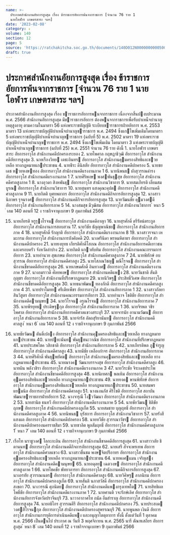 ```yaml
---
name: >-
  ประกาศสำนักงานอัยการสูงสุด เรื่อง ข้าราชการอัยการพ้นจากราชการ [จำนวน 76 ราย 1
  นายโอฬาร เกษตรสาระ ฯลฯ]
date: '2023-02-08'
category: ง
volume: 140
section: 12
page: 5
source: 'https://ratchakitcha.soc.go.th/documents/140D012N0000000000500.pdf'
draft: true
---
```


# ประกาศสำนักงานอัยการสูงสุด เรื่อง ข้าราชการอัยการพ้นจากราชการ [จำนวน 76 ราย 1 นายโอฬาร เกษตรสาระ ฯลฯ]

ประกาศสํานักงานอัยการสูงสุด เรื่อง ขาราชการอัยการพนจากราชการ เนื่องจากสิ้นปงบประมาณ พ.ศ. 2566 สํานักงานอัยการสูงสุด มีขาราชการอัยการ ต้องพนจากราชการเพื่อรับบําเหน็จบํานาญเหตุสูงอายุ ตามความในมาตรา 56 แห่งพระราชบัญญัติ ระเบียบขาราชการฝ่ายอัยการ พ.ศ. 2553 มาตรา 13 แห่งพระราชบัญญัติบําเหน็จบํานาญขาราชการ พ.ศ. 2494 ซึ่งแกไขเพิ่มเติมโดยมาตรา 5 แห่งพระราชบัญญัติบําเหน็จบํานาญขาราชการ (ฉบับที่ 5) พ.ศ. 2502 มาตรา 19 แห่งพระราชบัญญัติบําเหน็จบํานาญขาราชการ พ.ศ. 2494 ซึ่งแกไขเพิ่มเติม โดยมาตรา 3 แห่งพระราชบัญญัติบําเหน็จบํานาญขาราชการ (ฉบับที่ 25) พ.ศ. 2551 จํานวน 76 ราย ดังนี้ 1. นายโอฬาร เกษตรสาระ อัยการอาวุโส สํานักงานคดีปกครองระยอง 2. นายไพศาล กฤษฎาธิวุฒิ อัยการอาวุโส สํานักงานคดีอัยการสูงสุด 3. นายเรืองวิทย เตชะอินทร อัยการอาวุโส สํานักงานคุมครองสิทธิและชวยเหลือ ทางกฎหมายแกประชาชน 4. นายธีระ ดีนิสสัย อัยการอาวุโส สํานักงานคดีปกครอง 5. นายชยเดช หวยหงษทอง อัยการอาวุโส สํานักงานคดีแรงงานภาค 1 6. นายนิพนธ ผังสุวรรณดํารง อัยการอาวุโส สํานักงานคดีแรงงานภาค 1 7. นายศิริพงษ พงศพันธุสุข อัยการอาวุโส สํานักงานคดีศาลสูงภาค 1 8. นางอุวดา สิงหพันธุ อัยการอาวุโส สํานักงานวิชาการ 9. นายสมเกียรติ เลี่ยมสมบูรณ อัยการอาวุโส สํานักงานวิชาการ 10. นายสุนทร แสงคุณะคุปต อัยการอาวุโส สํานักงานคดีศาลสูงภาค 9 11. นายกิตติ บุศยพลากร อัยการอาวุโส สํานักงานคดีกิจการอัยการสูงสุด 12. นางสาวนิภาพร รุจนรงศ อัยการอาวุโส สํานักงานคดีกิจการอัยการสูงสุด 13. นายวัฒนชัย คุมวงศดี อัยการอาวุโส สํานักงานอัยการภาค 5 14. นางสมสุข มีวุฒิสม อัยการอาวุโส สํานักงานวิชาการ ้ หนา 5 ่ เลม 140 ตอนที่ 12 ง ราชกิจจานุเบกษา 9 กุมภาพันธ์ 2566

15. นายเกียรติ หรูรุงโรจน อัยการอาวุโส สํานักงานคดีอาญา 16. นายสุรศักดิ์ ตรีรัตน์ตระกูล อัยการอาวุโส สํานักงานการสอบสวน 17. นายวิชัย ธัญญพาณิชย อัยการอาวุโส สํานักงานอัยการภาค 4 18. นายสุรศักดิ์ รักญาติ อัยการอาวุโส สํานักงานคดีแรงงานภาค 8 19. นางสาวรจนา เหมะกรม อัยการอาวุโส สํานักงานการบังคับคดี 20. นางศรีนิดา พรหมหิตาธร อัยการอาวุโส สํานักงานคดีปกครอง 21. นายยงยุทธ เกียรติศักดิ์โสภณ อัยการอาวุโส สํานักงานอัยการคดีเยาวชนและครอบครัว จังหวัดลําปาง 22. นายกิตติ แกวทับทิม อัยการอาวุโส สํานักงานคณะกรรมการอัยการ 23. นายอํานวย สุขเกษม อัยการอาวุโส สํานักงานคดีศาลสูงภาค 7 24. นายพิทักษ์ อบสุวรรณ อัยการอาวุโส สํานักงานคดีศาลสูง 25. นายโสภณวิชญ มณีโรจน อัยการอาวุโส สํานักงานชี้ขาดคดีอัยการสูงสุด 26. นายเกษมศักดิ์ อินทวงศ อัยการอาวุโส สํานักงานคดีแรงงานภาค 9 27. นางอมราวดี ศัลยพงษ อัยการอาวุโส สํานักงานคดีแพง 28. นายวันชาติ สันติกุญชร อัยการอาวุโส สํานักงานที่ปรึกษากฎหมาย 29. นายนิวิษฐ ประสิทธิ์วิเศษ อัยการอาวุโส สํานักงานชี้ขาดคดีอัยการสูงสุด 30. นายธนาพัฒน ทองภักดี อัยการอาวุโส สํานักงานคดีศาลสูงภาค 4 31. นายปราโมทย ศรีเตียเพ็ชร อัยการอาวุโส สํานักงานอัยการภาค 1 32. นางสาวกัลยา สินวิสูตร อัยการอาวุโส สํานักงานคณะกรรมการอัยการ 33. นายอํานาจ โชติชัย อัยการอาวุโส สํานักงานคดีคามนุษย 34. นายวิโรจน อรุณโรจน อัยการอาวุโส สํานักงานอัยการภาค 7 35. นายพีรยุทธ ประดิษฐกุล อัยการอาวุโส สํานักงานอัยการภาค 1 36. นายจิรพล วชิรไพศาล อัยการอาวุโส สํานักงานอัยการคดีศาลแขวงสระบุรี 37. นายจารนัย อานามวัฒน อัยการอาวุโส สํานักงานอัยการภาค 5 38. นายจํารัส อัตถสุริยานันท อัยการอาวุโส สํานักงานคดีศาลสูง ้ หนา 6 ่ เลม 140 ตอนที่ 12 ง ราชกิจจานุเบกษา 9 กุมภาพันธ์ 2566

39. นายชัยวัฒน ตันติ์เปลง อัยการอาวุโส สํานักงานคุมครองสิทธิและชวยเหลือ ทางกฎหมายแกประชาชน 40. นายปยะนันท พันธุชนะวาณิช อัยการอาวุโส สํานักงานที่ปรึกษากฎหมาย 41. นายประสพโชค วสิกชาติ อัยการอาวุโส สํานักงานอัยการภาค 5 42. นายเกียรติพล ภูจํารูญ อัยการอาวุโส สํานักงานคดีศาลสูง 43. นายมีชัย เหลืองกําจร อัยการอาวุโส สํานักงานอัยการภาค 3 44. นายศิริศักดิ์ พันธุพยัคฆ อัยการอาวุโส สํานักงานคุมครองสิทธิและชวยเหลือ ทางกฎหมายแกประชาชน 45. นายณรงค วัฒนาบรรจงสุข อัยการอาวุโส สํานักงานคดีศาลสูง 46. นายผิน พลังวชิรา อัยการอาวุโส สํานักงานคดีแรงงานภาค 3 47. นายวีระชัย จิระเดชประไพ อัยการอาวุโส สํานักงานชี้ขาดคดีอัยการสูงสุด 48. นายนิเทศก พลเหิม อัยการอาวุโส สํานักงานคุมครองสิทธิและชวยเหลือ ทางกฎหมายแกประชาชน 49. นายยงค พานพิทักษ์ อัยการอาวุโส สํานักงานคุมครองสิทธิและชวยเหลือ ทางกฎหมายแกประชาชน 50. นายสมพร แยมนิล อัยการอาวุโส สํานักงานคดีศาลสูง 51. นางนงนภัส ศิริโชติ อัยการอาวุโส สถาบันพัฒนาขาราชการฝ่ายอัยการ 52. นางจารุณี โงววัฒนา อัยการอาวุโส สํานักงานคดีแรงงานภาค 2 53. นายสานิต ธนทวี อัยการอาวุโส สํานักงานคดีแรงงานภาค 5 54. นายชัยวัฒน ธิติชัยฤกษ อัยการอาวุโส สํานักงานคดีปกครองภูเก็ต 55. นายสมชาย บุญฤทธิ์ อัยการอาวุโส สํานักงานคดีศาลสูงภาค 4 56. นายนิพนธ บุรัสการ อัยการอาวุโส สํานักงานวิชาการ 57. นายรังสี แสงผล อัยการอาวุโส สํานักงานคดีปกครอง 58. นายทวีชัย สุวรรณาวัชร อัยการอาวุโส สํานักงานคดีปกครองนครราชสีมา 59. นายชวลิต พูลสัมฤทธิ์ อัยการอาวุโส สํานักงานคดีศาลสูงภาค 1 ้ หนา 7 ่ เลม 140 ตอนที่ 12 ง ราชกิจจานุเบกษา 9 กุมภาพันธ์ 2566

60. เรือโท นราชูวงศ โลกะกะลิน อัยการอาวุโส สํานักงานชี้ขาดคดีอัยการสูงสุด 61. นางสาววลัย ชิตานนท อัยการอาวุโส สํานักงานคดีกิจการอัยการสูงสุด 62. นายเสรี สัจจะพรเทพ อัยการอาวุโส สํานักงานคดีศาลแขวง 63. นางสาวชื่นชม พงษจิตปรีอาทร อัยการอาวุโส สํานักงานคุมครองสิทธิและชวยเหลือ ทางกฎหมายแกประชาชน 64. นายพงศแมน เจริญสง อัยการอาวุโส สํานักงานคดีคามนุษย 65. นายอดุลย เฉตวงษ อัยการอาวุโส สํานักงานคดีศาลสูงภาค 1 66. นายโชคชัย พัทยาอารยา อัยการอาวุโส สํานักงานคดีกิจการอัยการสูงสุด 67. นางอรทัย สุวรรณเนตร อัยการอาวุโส สํานักงานคดีศาลสูง 68. นายวิศิษฐ ลาภนิยม อัยการอาวุโส สํานักงานคดีปกครองภูเก็ต 69. นายสันติ นภาสวัสดิ์ อัยการอาวุโส สํานักงานคดีปกครองสงขลา 70. นางวรรณี ศุภนิตย อัยการอาวุโส สํานักงานคดีแพงกรุงเทพใต 71. นายสิทธิผล โพธิ์ชัย อัยการอาวุโส สํานักงานคดีแรงงานภาค 1 72. นายศานติ วจะรักษ์เลิศ อัยการอาวุโส สํานักงานอัยการจังหวัดปราจีนบุรี 73. นาวาอากาศโท ถนัด อิ่มสําราญ อัยการอาวุโส สํานักงานคดีอัยการสูงสุด 74. นายอธิไกร สุวรรณคีรี อัยการอาวุโส สํานักงานคดีปกครอง 75. นายประสงค วงศสิโรจนกุล อัยการอาวุโส สํานักงานคดีปกครองสุพรรณบุรี 76. นายพูนพล เงินดี อัยการอาวุโส สํานักงานการยุติการดําเนินคดีแพง และอนุญาโตตุลาการ ทั้งนี้ ตั้งแต่วันที่ 1 ตุลาคม พ.ศ. 2566 เป็นตนไป ประกาศ ณ วันที่ 3 พฤศจิกายน พ.ศ. 2565 นารี ตัณฑเสถียร อัยการสูงสุด ้ หนา 8 ่ เลม 140 ตอนที่ 12 ง ราชกิจจานุเบกษา 9 กุมภาพันธ์ 2566
